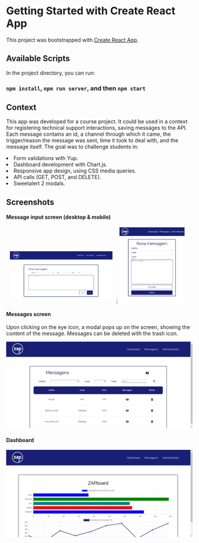 # Getting Started with Create React App

This project was bootstrapped with [Create React App](https://github.com/facebook/create-react-app).

## Available Scripts

In the project directory, you can run:

### `npm install`, `npm run server`, and then `npm start`

## Context

This app was developed for a course project. It could be used in a context for registering technical support interactions, saving messages to the API. Each message contains an id, a channel through which it came, the trigger/reason the message was sent, time it took to deal with, and the message itself. The goal was to challenge students in:
<li> Form validations with Yup. </li>
<li> Dashboard development with Chart.js. </li>
<li> Responsive app design, using CSS media queries. </li>
<li> API calls (GET, POST, and DELETE). </li>
<li> Sweetalert 2 modals. </li>

## Screenshots

#### Message input screen (desktop & mobile)

<div style="width: 100%;">
<img style="width: 55%; margin: 2%;" src="public/screenshots/screenshot 2.jpeg"/>;
<img style="width: 35%;" src="public/screenshots/screenshot 3.jpeg"/>
  </div>
  
#### Messages screen
<p>Upon clicking on the eye icon, a modal pops up on the screen, showing the content of the message. Messages can be deleted with the trash icon. </p>
<img src="public/screenshots/screenshot 4.jpeg"/>


#### Dashboard
<img name="dashboard" src="public/screenshots/screenshot 1.jpeg"/>
